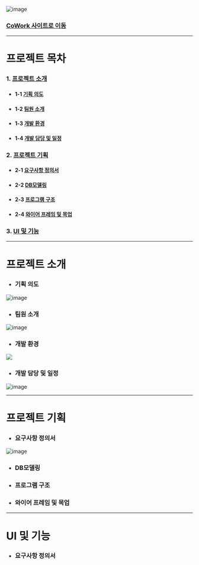 <!-- 프로젝트 이미지 -->
![image](https://github.com/limbit95/cowork/assets/111622452/032e00da-7bd7-4eea-9e0f-f8de0ba539aa)
### [CoWork 사이트로 이동](http://coworkintranet.site)

---

# 프로젝트 목차
### 1. [프로젝트 소개](#프로젝트-소개)
* #### 1-1 [기획 의도](#기획-의도)
* #### 1-2 [팀원 소개](#팀원-소개)
* #### 1-3 [개발 환경](#개발-환경)
* #### 1-4 [개발 담당 및 일정](#개발-담당-및-일정)
### 2. [프로젝트 기획](#프로젝트-기획)
* #### 2-1 [요구사항 정의서](#요구사항-정의서)
* #### 2-2 [DB모델링](#DB모델링)
* #### 2-3 [프로그램 구조](#프로그램-구조)
* #### 2-4 [와이어 프레임 및 목업](#와이어-프레임-및-목업)
### 3. [UI 및 기능](#UI-및-기능)
---

# 프로젝트 소개
* ### 기획 의도
![image](https://github.com/limbit95/cowork/assets/111622452/221e8100-8b8c-4e9f-9441-936feb5518b5)
* ### 팀원 소개
![image](https://github.com/limbit95/cowork/assets/111622452/0540e2ee-7393-425e-96b8-5f6a18b3253e)
* ### 개발 환경
<img src="https://github.com/limbit95/cowork/assets/111622452/22b3584f-90e4-491b-ba64-d6f38c5c669f"></img>
* ### 개발 담당 및 일정
![image](https://github.com/limbit95/cowork/assets/111622452/f92083e0-af06-4c82-abda-095870c2a13b)

---

# 프로젝트 기획
* ### 요구사항 정의서
![image](https://github.com/limbit95/cowork/assets/111622452/7f677e08-9135-4c3d-9e8a-80303f964a60)
* ### DB모델링

* ### 프로그램 구조

* ### 와이어 프레임 및 목업


---

# UI 및 기능
* ### 요구사항 정의서
